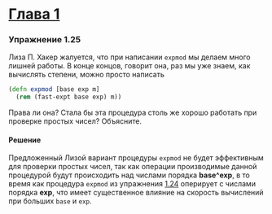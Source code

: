 # [Глава 1](../index.md#Глава-1-Построение-абстракций-с-помощью-процедур)

### Упражнение 1.25
Лиза П. Хакер жалуется, что при написании `expmod` мы делаем много лишней работы. В конце концов, говорит она, раз мы уже знаем, как вычислять степени, можно просто написать
```clojure
(defn expmod [base exp m]
  (rem (fast-expt base exp) m))
```
Права ли она? Стала бы эта процедура столь же хорошо работать при проверке простых чисел? Объясните.

#### Решение
Предложенный Лизой вариант процедуры `expmod` не будет эффективным для проверки простых чисел, так как операции производимые данной процедурой будут происходить над числами порядка **base^exp**, в то время как процедура `expmod` из упражнения [1.24](./ex_1_24.md) оперирует с числами порядка **exp**, что имеет существенное влияние на скорость вычислений при больших `base` и `exp`.

